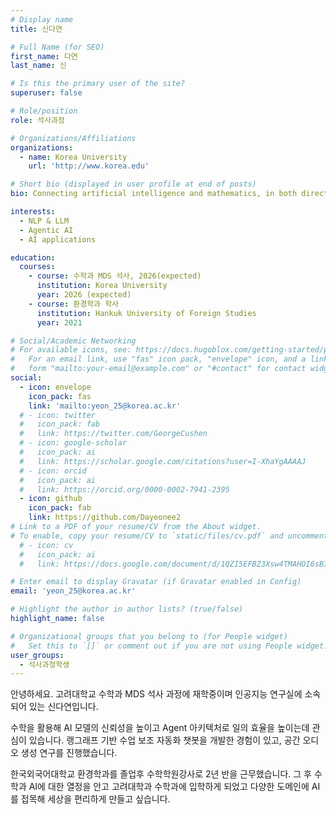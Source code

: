 ```yaml
---
# Display name
title: 신다연

# Full Name (for SEO)
first_name: 다연
last_name: 신

# Is this the primary user of the site?
superuser: false

# Role/position
role: 석사과정

# Organizations/Affiliations
organizations:
  - name: Korea University
    url: 'http://www.korea.edu'

# Short bio (displayed in user profile at end of posts)
bio: Connecting artificial intelligence and mathematics, in both directions.

interests:
  - NLP & LLM
  - Agentic AI
  - AI applications

education:
  courses:
    - course: 수학과 MDS 석사, 2026(expected)
      institution: Korea University
      year: 2026 (expected)
    - course: 환경학과 학사
      institution: Hankuk University of Foreign Studies
      year: 2021

# Social/Academic Networking
# For available icons, see: https://docs.hugoblox.com/getting-started/page-builder/#icons
#   For an email link, use "fas" icon pack, "envelope" icon, and a link in the
#   form "mailto:your-email@example.com" or "#contact" for contact widget.
social:
  - icon: envelope
    icon_pack: fas
    link: 'mailto:yeon_25@korea.ac.kr'
  # - icon: twitter
  #   icon_pack: fab
  #   link: https://twitter.com/GeorgeCushen
  # - icon: google-scholar
  #   icon_pack: ai
  #   link: https://scholar.google.com/citations?user=I-XhaYgAAAAJ
  # - icon: orcid
  #   icon_pack: ai
  #   link: https://orcid.org/0000-0002-7941-2395
  - icon: github
    icon_pack: fab
    link: https://github.com/Dayeonee2
# Link to a PDF of your resume/CV from the About widget.
# To enable, copy your resume/CV to `static/files/cv.pdf` and uncomment the lines below.
  # - icon: cv
  #   icon_pack: ai
  #   link: https://docs.google.com/document/d/1QZI5EFBZ3Xsw4TMAHOI6sB7T_JsBC7y4UUIAGhU-sXo/edit?usp=sharing

# Enter email to display Gravatar (if Gravatar enabled in Config)
email: 'yeon_25@korea.ac.kr'

# Highlight the author in author lists? (true/false)
highlight_name: false

# Organizational groups that you belong to (for People widget)
#   Set this to `[]` or comment out if you are not using People widget.
user_groups:
  - 석사과정학생
---
```


<!-- 짧은 자기소개 -->
안녕하세요. 고려대학교 수학과 MDS 석사 과정에 재학중이며 인공지능 연구실에 소속되어 있는 신다연입니다. 

<!-- 연구분야/주제 관심사 소개 -->
수학을 활용해 AI 모델의 신뢰성을 높이고 Agent 아키텍처로 일의 효율을 높이는데 관심이 있습니다. 랭그래프 기반 수업 보조 자동화 챗봇을 개발한 경험이 있고, 공간 오디오 생성 연구를 진행했습니다.

<!-- 그 외의 것/trivia -->
한국외국어대학교 환경학과를 졸업후 수학학원강사로 2년 반을 근무했습니다. 그 후 수학과 AI에 대한 열정을 안고 고려대학과 수학과에 입학하게 되었고 다양한 도메인에 AI를 접목해 세상을 편리하게 만들고 싶습니다.